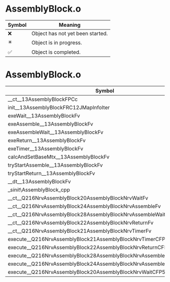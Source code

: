# AssemblyBlock.o
| Symbol | Meaning 
| ------------- | ------------- 
| :x: | Object has not yet been started. 
| :eight_pointed_black_star: | Object is in progress. 
| :white_check_mark: | Object is completed. 


# AssemblyBlock.o
| Symbol | Decompiled? |
| ------------- | ------------- |
| __ct__13AssemblyBlockFPCc | :white_check_mark: |
| init__13AssemblyBlockFRC12JMapInfoIter | :white_check_mark: |
| exeWait__13AssemblyBlockFv | :x: |
| exeAssemble__13AssemblyBlockFv | :white_check_mark: |
| exeAssembleWait__13AssemblyBlockFv | :white_check_mark: |
| exeReturn__13AssemblyBlockFv | :white_check_mark: |
| exeTimer__13AssemblyBlockFv | :white_check_mark: |
| calcAndSetBaseMtx__13AssemblyBlockFv | :white_check_mark: |
| tryStartAssemble__13AssemblyBlockFv | :white_check_mark: |
| tryStartReturn__13AssemblyBlockFv | :white_check_mark: |
| __dt__13AssemblyBlockFv | :white_check_mark: |
| __sinit_\AssemblyBlock_cpp | :white_check_mark: |
| __ct__Q216NrvAssemblyBlock20AssemblyBlockNrvWaitFv | :white_check_mark: |
| __ct__Q216NrvAssemblyBlock24AssemblyBlockNrvAssembleFv | :white_check_mark: |
| __ct__Q216NrvAssemblyBlock28AssemblyBlockNrvAssembleWaitFv | :white_check_mark: |
| __ct__Q216NrvAssemblyBlock22AssemblyBlockNrvReturnFv | :white_check_mark: |
| __ct__Q216NrvAssemblyBlock21AssemblyBlockNrvTimerFv | :white_check_mark: |
| execute__Q216NrvAssemblyBlock21AssemblyBlockNrvTimerCFP5Spine | :white_check_mark: |
| execute__Q216NrvAssemblyBlock22AssemblyBlockNrvReturnCFP5Spine | :white_check_mark: |
| execute__Q216NrvAssemblyBlock28AssemblyBlockNrvAssembleWaitCFP5Spine | :white_check_mark: |
| execute__Q216NrvAssemblyBlock24AssemblyBlockNrvAssembleCFP5Spine | :white_check_mark: |
| execute__Q216NrvAssemblyBlock20AssemblyBlockNrvWaitCFP5Spine | :white_check_mark: |
